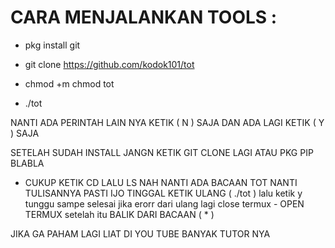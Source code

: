 # CARA MENJALANKAN TOOLS :

- pkg install git 

- git clone https://github.com/kodok101/tot

- chmod +m chmod tot

- ./tot

NANTI ADA PERINTAH LAIN NYA KETIK ( N ) SAJA
DAN ADA LAGI KETIK ( Y ) SAJA 

SETELAH SUDAH INSTALL JANGN KETIK GIT CLONE LAGI 
ATAU PKG PIP BLABLA

* CUKUP KETIK CD 
LALU LS 
NAH NANTI ADA BACAAN TOT 
NANTI TULISANNYA PASTI IJO 
TINGGAL KETIK ULANG ( ./tot ) lalu ketik y 
tunggu sampe selesai 
jika erorr dari ulang lagi 
close termux - OPEN TERMUX setelah itu 
BALIK DARI BACAAN ( * )

JIKA GA PAHAM LAGI LIAT DI YOU TUBE 
BANYAK TUTOR NYA
